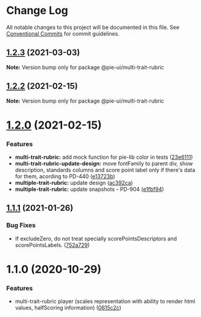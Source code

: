 # Change Log

All notable changes to this project will be documented in this file.
See [Conventional Commits](https://conventionalcommits.org) for commit guidelines.

## [1.2.3](https://github.com/pie-framework/pie-ui/compare/@pie-ui/multi-trait-rubric@1.2.2...@pie-ui/multi-trait-rubric@1.2.3) (2021-03-03)

**Note:** Version bump only for package @pie-ui/multi-trait-rubric





## [1.2.2](https://github.com/pie-framework/pie-ui/compare/@pie-ui/multi-trait-rubric@1.2.0...@pie-ui/multi-trait-rubric@1.2.2) (2021-02-15)

**Note:** Version bump only for package @pie-ui/multi-trait-rubric





# [1.2.0](https://github.com/pie-framework/pie-ui/compare/@pie-ui/multi-trait-rubric@1.1.1...@pie-ui/multi-trait-rubric@1.2.0) (2021-02-15)


### Features

* **multi-trait-rubric:** add mock function for pie-lib color in tests ([23e6111](https://github.com/pie-framework/pie-ui/commit/23e61111d537ea4edf632332229ade8c19cade3d))
* **multi-trait-rubric-update-design:** move fontFamily to parent div, show description, standards columns and score point label only if there's data for them, acording to PD-440 ([e13723b](https://github.com/pie-framework/pie-ui/commit/e13723b801a469c29044cb5a89270ffa103aed99))
* **multiple-trait-rubric:** update design ([ac392ca](https://github.com/pie-framework/pie-ui/commit/ac392ca0b2d93d0dbc06fc7497b4c51dd197ea4c))
* **multiple-trait-rubric:** update snapshots - PD-904 ([e1fbf94](https://github.com/pie-framework/pie-ui/commit/e1fbf94d2fa257cffdce7ceba2d58a89c1ce7f43))





## [1.1.1](https://github.com/pie-framework/pie-ui/compare/@pie-ui/multi-trait-rubric@1.1.0...@pie-ui/multi-trait-rubric@1.1.1) (2021-01-26)


### Bug Fixes

* If excludeZero, do not treat specially scorePointsDescriptors and scorePointsLabels. ([752a729](https://github.com/pie-framework/pie-ui/commit/752a729))





# 1.1.0 (2020-10-29)


### Features

* multi-trait-rubric player (scales representation with ability to render html values, halfScoring information) ([0615c2c](https://github.com/pie-framework/pie-ui/commit/0615c2c))
